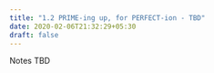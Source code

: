 ```yaml
---
title: "1.2 PRIME-ing up, for PERFECT-ion - TBD"
date: 2020-02-06T21:32:29+05:30
draft: false
---
```


Notes TBD
